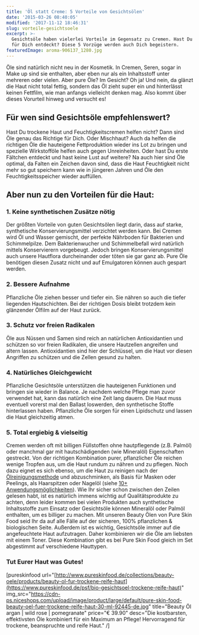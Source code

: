 ```yaml
---
title: 'Öl statt Creme: 5 Vorteile von Gesichtsölen'
date: '2015-03-26 08:40:05'
modified: '2017-11-12 18:46:31'
slug: vorteile-gesichtsoele
excerpt: >-
  Gesichtsöle haben vielerlei Vorteile im Gegensatz zu Cremen. Hast Du sie schon
  für Dich entdeckt? Diese 5 Vorzüge werden auch Dich begeistern.
featuredImage: aroma-906137_1280.jpg
---
```


Öle sind natürlich nicht neu in der Kosmetik. In Cremen, Seren, sogar in Make up sind sie enthalten, aber eben nur als ein Inhaltsstoff unter mehreren oder vielen. Aber pure Öle? Im Gesicht? Oh ja! Und nein, da glänzt die Haut nicht total fettig, sondern das Öl zieht super ein und hinterlässt keinen Fettfilm, wie man anfangs vielleicht denken mag. Also kommt über dieses Vorurteil hinweg und versucht es!

## Für wen sind Gesichtsöle empfehlenswert?

Hast Du trockene Haut und Feuchtigkeitscremen helfen nicht? Dann sind Öle genau das Richtige für Dich. Oder Mischhaut? Auch da helfen die richtigen Öle die hauteigene Fettproduktion wieder ins Lot zu bringen und spezielle Wirkstofföle helfen auch gegen Unreinheiten. Oder hast Du erste Fältchen entdeckt und hast keine Lust auf weitere? Na auch hier sind Öle optimal, da Falten ein Zeichen davon sind, dass die Haut Feuchtigkeit nicht mehr so gut speichern kann wie in jüngeren Jahren und Öle den Feuchtigkeitsspeicher wieder auffüllen.

## Aber nun zu den Vorteilen für die Haut:

### 1\. Keine synthetischen Zusätze nötig

Der größten Vorteile von guten Gesichtsölen liegt darin, dass auf starke, synthetische Konservierungsmittel verzichtet werden kann. Bei Cremen wird Öl und Wasser gemischt, der perfekte Nährboden für Bakterien und Schimmelpilze. Dem Bakterienwucher und Schimmelbefall wird natürlich mittels Konservierern vorgebeugt. Jedoch bringen Konservierungsmittel auch unsere Hautflora durcheinander oder töten sie gar ganz ab. Pure Öle benötigen diesen Zusatz nicht und auf Emulgatoren können auch gespart werden.

### 2\. Bessere Aufnahme

Pflanzliche Öle ziehen besser und tiefer ein. Sie nähren so auch die tiefer liegenden Hautschichten. Bei der richtigen Dosis bleibt trotzdem kein glänzender Ölfilm auf der Haut zurück.

### 3\. Schutz vor freien Radikalen

Öle aus Nüssen und Samen sind reich an natürlichen Antioxidantien und schützen so vor freien Radikalen, die unsere Hautzellen angreifen und altern lassen. Antioxidantien sind hier der Schlüssel, um die Haut vor diesen Angriffen zu schützen und die Zellen gesund zu halten.

### 4\. Natürliches Gleichgewicht

Pflanzliche Gesichtsöle unterstützen die hauteigenen Funktionen und bringen sie wieder in Balance. Je nachdem welche Pflege man zuvor verwendet hat, kann das natürlich eine Zeit lang dauern. Die Haut muss eventuell vorerst mal den Ballast loswerden, den synthetische Stoffe hinterlassen haben. Pflanzliche Öle sorgen für einen Lipidschutz und lassen die Haut gleichzeitig atmen.

### 5\. Total ergiebig & vielseitig

Cremen werden oft mit billigen Füllstoffen ohne hautpflegende (z.B. Palmöl) oder manchmal gar mit hautschädigenden (wie Mineralöl) Eigenschaften gestreckt. Von der richtigen Kombination purer, pflanzlicher Öle reichen wenige Tropfen aus, um die Haut rundum zu nähren und zu pflegen. Noch dazu eignet es sich ebenso, um die Haut zu reinigen nach der [Ölreinigungsmethode](http://onceuponacream.at/beauty-trend-oil-cleansing-pure-skin-food/) und abzuschminken, als Basis für Masken oder Peelings, als Haarspitzen oder Nagelöl (siehe [10+ Anwendungsmöglichkeiten](http://www.pureskinfood.de/pages/2-for-all-die-multitask-einsatzmoglichkeiten)). Wie Ihr sicher schon zwischen den Zeilen gelesen habt, ist es natürlich immens wichtig auf Qualitätsprodukte zu achten, denn leider kommen bei vielen Produkten auch synthetische Inhaltsstoffe zum Einsatz oder Gesichtsöle können Mineralöl oder Palmöl enthalten, um es billiger zu machen. Mit unseren Beauty Ölen von Pure Skin Food seid Ihr da auf alle Fälle auf der sicheren, 100% pflanzlichen & biologischen Seite. Außerdem ist es wichtig, Gesichtsöle immer auf die angefeuchtete Haut aufzutragen. Daher kombinieren wir die Öle am liebsten mit einem Toner. Diese Kombination gibt es bei Pure Skin Food gleich im Set abgestimmt auf verschiedene Hauttypen.

### Tut Eurer Haut was Gutes!

\[pureskinfood url="[http://www.pureskinfood.de/collections/beauty-oele/products/beauty-ol-fur-trockene-reife-haut](https://www.pureskinfood.de/psf/bio-gesichtsoel-trockene-reife-haut)" img\_src="https://cdn-ps.niceshops.com/upload/image/product/large/default/pure-skin-food-beauty-oel-fuer-trockene-reife-haut-30-ml-92445-de.jpg<!-- Image removed (no copyright): pure-skin-food-beauty-oel-fuer-trockene-reife-haut-30-ml-92443-de.jpg -->" title="Beauty Öl argan | wild rose | pomegranate" price="€ 39.90" desc="Die kostbarsten, effektivsten Öle kombiniert für ein Maximum an Pflege! Hervorragend für trockene, beanspruchte und reife Haut." /\]
